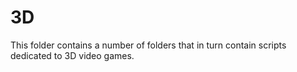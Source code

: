 # 3D

This folder contains a number of folders that in turn contain scripts dedicated to 3D video games.
